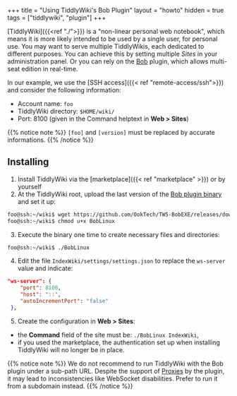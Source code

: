 +++
title = "Using TiddlyWiki's Bob Plugin"
layout = "howto"
hidden = true
tags = ["tiddlywiki", "plugin"]
+++

[TiddlyWiki]({{<ref "./">}}) is a "non-linear personal web notebook", which means it is more likely intended to be used by a single user, for personal use. You may want to serve multiple TiddlyWikis, each dedicated to different purposes. You can achieve this by setting multiple *Sites* in your administration panel. Or you can rely on the [Bob](https://github.com/OokTech/TW5-Bob) plugin, which allows multi-seat edition in real-time.

In our example, we use the [SSH access]({{< ref "remote-access/ssh">}}) and consider the following information:

- Account name: `foo`
- TiddlyWiki directory: `$HOME/wiki/`
- Port: 8100 (given in the Command helptext in **Web > Sites**)

{{% notice note %}}
`[foo]` and `[version]` must be replaced by accurate informations.
{{% /notice %}}

## Installing

1. Install TiddlyWiki via the [marketplace]({{< ref "marketplace" >}}) or by yourself
2. At the TiddlyWiki root, upload the last version of the [Bob plugin binary](https://github.com/OokTech/TW5-BobEXE) and set it up:

```sh
foo@ssh:~/wiki$ wget https://github.com/OokTech/TW5-BobEXE/releases/download/[version]/BobLinux
foo@ssh:~/wiki$ chmod u+x BobLinux
```
3. Execute the binary one time to create necessary files and directories:

```sh
foo@ssh:~/wiki$ ./BobLinux
```

4. Edit the file `IndexWiki/settings/settings.json` to replace the `ws-server` value and indicate:

```json
"ws-server": {
    "port": 8100,
    "host": "::",
    "autoIncrementPort": "false"
 },
```

5. Create the configuration in **Web > Sites**:

- the **Command** field of the site must be: `./BobLinux IndexWiki`,
- if you used the marketplace, the authentication set up when installing TiddlyWiki will no longer be in place.

{{% notice note %}}
We do not recommend to run TiddlyWiki with the Bob plugin under a sub-path URL. Despite the support of [Proxies](https://github.com/OokTech/TW5-Bob/blob/master/Documentation/Using%20Proxies.tid) by the plugin, it may lead to inconsistencies like WebSocket disabilities. Prefer to run it from a subdomain instead.
{{% /notice %}}
